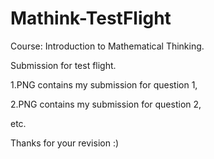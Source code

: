 # Mathink-TestFlight
Course: Introduction to Mathematical Thinking. 

Submission for test flight. 

1.PNG contains my submission for question 1, 

2.PNG contains my submission for question 2, 

etc.

Thanks for your revision :)
